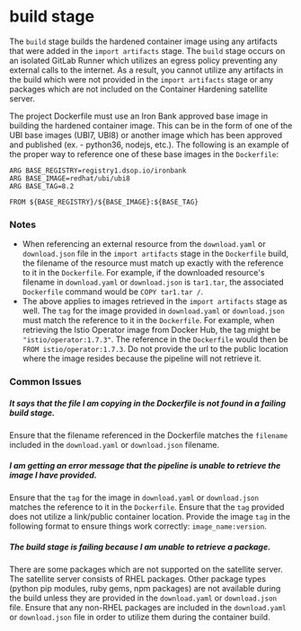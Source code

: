 # build stage

The `build` stage builds the hardened container image using any artifacts that were added in the `import artifacts` stage. The `build` stage occurs on an isolated GitLab Runner which utilizes an egress policy preventing any external calls to the internet. As a result, you cannot utilize any artifacts in the build which were not provided in the `import artifacts` stage or any packages which are not included on the Container Hardening satellite server.

The project Dockerfile must use an Iron Bank approved base image in building the hardened container image. This can be in the form of one of the UBI base images (UBI7, UBI8) or another image which has been approved and published (ex. - python36, nodejs, etc.). The following is an example of the proper way to reference one of these base images in the `Dockerfile`:

```
ARG BASE_REGISTRY=registry1.dsop.io/ironbank
ARG BASE_IMAGE=redhat/ubi/ubi8
ARG BASE_TAG=8.2

FROM ${BASE_REGISTRY}/${BASE_IMAGE}:${BASE_TAG}
```

### Notes

- When referencing an external resource from the `download.yaml` or `download.json` file in the `import artifacts` stage in the `Dockerfile` build, the filename of the resource must match up exactly with the reference to it in the `Dockerfile`. For example, if the downloaded resource's filename in `download.yaml` or `download.json` is `tar1.tar`, the associated `Dockerfile` command would be `COPY tar1.tar /`.
- The above applies to images retrieved in the `import artifacts` stage as well. The `tag` for the image provided in `download.yaml` or `download.json` must match the reference to it in the `Dockerfile`. For example, when retrieving the Istio Operator image from Docker Hub, the tag might be `"istio/operator:1.7.3"`. The reference in the `Dockerfile` would then be `FROM istio/operator:1.7.3`. Do not provide the url to the public location where the image resides because the pipeline will not retrieve it.

### Common Issues

##### It says that the file I am copying in the Dockerfile is not found in a failing build stage.

Ensure that the filename referenced in the Dockerfile matches the `filename` included in the `download.yaml` or `download.json` filename.

##### I am getting an error message that the pipeline is unable to retrieve the image I have provided.

Ensure that the `tag` for the image in `download.yaml` or `download.json` matches the reference to it in the `Dockerfile`. Ensure that the `tag` provided does not utilize a link/public container location. Provide the image `tag` in the following format to ensure things work correctly: `image_name:version`.

##### The build stage is failing because I am unable to retrieve a package.

There are some packages which are not supported on the satellite server. The satellite server consists of RHEL packages. Other package types (python pip modules, ruby gems, npm packages) are not available during the build unless they are provided in the `download.yaml` or `download.json` file. Ensure that any non-RHEL packages are included in the `download.yaml` or `download.json` file in order to utilize them during the container build.

